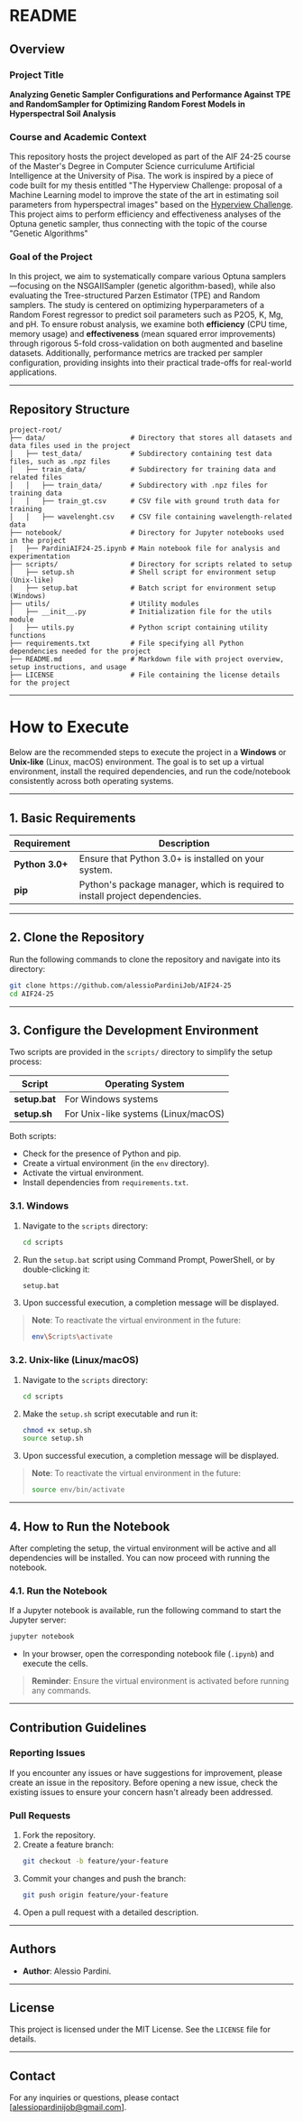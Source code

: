 # README

## Overview

### Project Title
**Analyzing Genetic Sampler Configurations and Performance Against TPE and RandomSampler for Optimizing Random Forest Models in Hyperspectral Soil Analysis**

### Course and Academic Context
This repository hosts the project developed as part of the AIF 24-25 course of the Master's Degree in Computer Science curriculume Artificial Intelligence at the University of Pisa. The work is inspired by a piece of code built for my thesis entitled "The Hyperview Challenge: proposal of a Machine Learning model to improve the state of the art in estimating soil parameters from hyperspectral images" based on the [Hyperview Challenge](#https://platform.ai4eo.eu/seeing-beyond-the-visible-permanent). This project aims to perform efficiency and effectiveness analyses of the Optuna genetic sampler, thus connecting with the topic of the course "Genetic Algorithms"

### Goal of the Project
In this project, we aim to systematically compare various Optuna samplers—focusing on the NSGAIISampler (genetic algorithm-based), while also evaluating the Tree-structured Parzen Estimator (TPE) and Random samplers. The study is centered on optimizing hyperparameters of a Random Forest regressor to predict soil parameters such as P2O5, K, Mg, and pH. To ensure robust analysis, we examine both **efficiency** (CPU time, memory usage) and **effectiveness** (mean squared error improvements) through rigorous 5-fold cross-validation on both augmented and baseline datasets. Additionally, performance metrics are tracked per sampler configuration, providing insights into their practical trade-offs for real-world applications.

---

## Repository Structure
```
project-root/
├── data/                     # Directory that stores all datasets and data files used in the project
│   ├── test_data/            # Subdirectory containing test data files, such as .npz files
│   ├── train_data/           # Subdirectory for training data and related files
│   │   ├── train_data/       # Subdirectory with .npz files for training data
│   │   ├── train_gt.csv      # CSV file with ground truth data for training
│   │   ├── wavelenght.csv    # CSV file containing wavelength-related data
├── notebook/                 # Directory for Jupyter notebooks used in the project
│   ├── PardiniAIF24-25.ipynb # Main notebook file for analysis and experimentation
├── scripts/                  # Directory for scripts related to setup
│   ├── setup.sh              # Shell script for environment setup (Unix-like)
│   ├── setup.bat             # Batch script for environment setup (Windows)
├── utils/                    # Utility modules 
│   ├── __init__.py           # Initialization file for the utils module
│   ├── utils.py              # Python script containing utility functions
├── requirements.txt          # File specifying all Python dependencies needed for the project
├── README.md                 # Markdown file with project overview, setup instructions, and usage
├── LICENSE                   # File containing the license details for the project

```

---

# How to Execute

Below are the recommended steps to execute the project in a **Windows** or **Unix-like** (Linux, macOS) environment. The goal is to set up a virtual environment, install the required dependencies, and run the code/notebook consistently across both operating systems.

---

## 1. Basic Requirements

| Requirement          | Description                                                                                                     |
|----------------------|-----------------------------------------------------------------------------------------------------------------|
| **Python 3.0+**     | Ensure that Python 3.0+ is installed on your system.                                                   |
| **pip**             | Python's package manager, which is required to install project dependencies.                                   |

---

## 2. Clone the Repository

Run the following commands to clone the repository and navigate into its directory:

```bash
git clone https://github.com/alessioPardiniJob/AIF24-25
cd AIF24-25
```

---

## 3. Configure the Development Environment

Two scripts are provided in the `scripts/` directory to simplify the setup process:

| Script                | Operating System                  |
|-----------------------|------------------------------------|
| **setup.bat**         | For Windows systems               |
| **setup.sh**          | For Unix-like systems (Linux/macOS) |

Both scripts:
- Check for the presence of Python and pip.
- Create a virtual environment (in the `env` directory).
- Activate the virtual environment.
- Install dependencies from `requirements.txt`.

### 3.1. Windows

1. Navigate to the `scripts` directory:
   ```bash
   cd scripts
   ```

2. Run the `setup.bat` script using Command Prompt, PowerShell, or by double-clicking it:
   ```bash
   setup.bat
   ```

3. Upon successful execution, a completion message will be displayed.

> **Note**: To reactivate the virtual environment in the future:
> ```bash
> env\Scripts\activate
> ```

### 3.2. Unix-like (Linux/macOS)

1. Navigate to the `scripts` directory:
   ```bash
   cd scripts
   ```

2. Make the `setup.sh` script executable and run it:
   ```bash
   chmod +x setup.sh
   source setup.sh
   ```

3. Upon successful execution, a completion message will be displayed.

> **Note**: To reactivate the virtual environment in the future:
> ```bash
> source env/bin/activate
> ```

---

## 4. How to Run the Notebook

After completing the setup, the virtual environment will be active and all dependencies will be installed. You can now proceed with running the notebook.

### 4.1. Run the Notebook

If a Jupyter notebook is available, run the following command to start the Jupyter server:

```bash
jupyter notebook
```

- In your browser, open the corresponding notebook file (`.ipynb`) and execute the cells.

> **Reminder**: Ensure the virtual environment is activated before running any commands.

---


## Contribution Guidelines
### Reporting Issues
If you encounter any issues or have suggestions for improvement, please create an issue in the repository. Before opening a new issue, check the existing issues to ensure your concern hasn't already been addressed.

### Pull Requests
1. Fork the repository.
2. Create a feature branch:
   ```bash
   git checkout -b feature/your-feature
   ```
3. Commit your changes and push the branch:
   ```bash
   git push origin feature/your-feature
   ```
4. Open a pull request with a detailed description.

---

## Authors
- **Author**: Alessio Pardini.

---

## License
This project is licensed under the MIT License. See the `LICENSE` file for details.

---

## Contact
For any inquiries or questions, please contact [alessiopardinijob@gmail.com].

